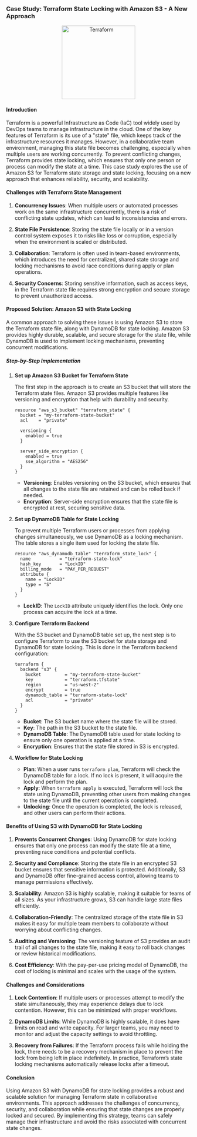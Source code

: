 ### Case Study: Terraform State Locking with Amazon S3 - A New Approach

<div style="text-align: center;">
  <img src="https://www.svgrepo.com/show/376353/terraform.svg" alt="Terraform" width="200"/>
</div>

#### **Introduction**

Terraform is a powerful Infrastructure as Code (IaC) tool widely used by DevOps teams to manage infrastructure in the cloud. One of the key features of Terraform is its use of a "state" file, which keeps track of the infrastructure resources it manages. However, in a collaborative team environment, managing this state file becomes challenging, especially when multiple users are working concurrently. To prevent conflicting changes, Terraform provides state locking, which ensures that only one person or process can modify the state at a time. This case study explores the use of Amazon S3 for Terraform state storage and state locking, focusing on a new approach that enhances reliability, security, and scalability.

#### **Challenges with Terraform State Management**

1. **Concurrency Issues**: When multiple users or automated processes work on the same infrastructure concurrently, there is a risk of conflicting state updates, which can lead to inconsistencies and errors.
   
2. **State File Persistence**: Storing the state file locally or in a version control system exposes it to risks like loss or corruption, especially when the environment is scaled or distributed.

3. **Collaboration**: Terraform is often used in team-based environments, which introduces the need for centralized, shared state storage and locking mechanisms to avoid race conditions during apply or plan operations.

4. **Security Concerns**: Storing sensitive information, such as access keys, in the Terraform state file requires strong encryption and secure storage to prevent unauthorized access.

#### **Proposed Solution: Amazon S3 with State Locking**

A common approach to solving these issues is using Amazon S3 to store the Terraform state file, along with DynamoDB for state locking. Amazon S3 provides highly durable, scalable, and secure storage for the state file, while DynamoDB is used to implement locking mechanisms, preventing concurrent modifications.

##### **Step-by-Step Implementation**

1. **Set up Amazon S3 Bucket for Terraform State**

   The first step in the approach is to create an S3 bucket that will store the Terraform state files. Amazon S3 provides multiple features like versioning and encryption that help with durability and security.
   
   ```hcl
   resource "aws_s3_bucket" "terraform_state" {
     bucket = "my-terraform-state-bucket"
     acl    = "private"
   
     versioning {
       enabled = true
     }
   
     server_side_encryption {
       enabled = true
       sse_algorithm = "AES256"
     }
   }
   ```

   - **Versioning**: Enables versioning on the S3 bucket, which ensures that all changes to the state file are retained and can be rolled back if needed.
   - **Encryption**: Server-side encryption ensures that the state file is encrypted at rest, securing sensitive data.

2. **Set up DynamoDB Table for State Locking**

   To prevent multiple Terraform users or processes from applying changes simultaneously, we use DynamoDB as a locking mechanism. The table stores a single item used for locking the state file.

   ```hcl
   resource "aws_dynamodb_table" "terraform_state_lock" {
     name           = "terraform-state-lock"
     hash_key       = "LockID"
     billing_mode   = "PAY_PER_REQUEST"
     attribute {
       name = "LockID"
       type = "S"
     }
   }
   ```

   - **LockID**: The `LockID` attribute uniquely identifies the lock. Only one process can acquire the lock at a time.

3. **Configure Terraform Backend**

   With the S3 bucket and DynamoDB table set up, the next step is to configure Terraform to use the S3 bucket for state storage and DynamoDB for state locking. This is done in the Terraform backend configuration:

   ```hcl
   terraform {
     backend "s3" {
       bucket         = "my-terraform-state-bucket"
       key            = "terraform.tfstate"
       region         = "us-west-2"
       encrypt        = true
       dynamodb_table = "terraform-state-lock"
       acl            = "private"
     }
   }
   ```

   - **Bucket**: The S3 bucket name where the state file will be stored.
   - **Key**: The path in the S3 bucket to the state file.
   - **DynamoDB Table**: The DynamoDB table used for state locking to ensure only one operation is applied at a time.
   - **Encryption**: Ensures that the state file stored in S3 is encrypted.

4. **Workflow for State Locking**

   - **Plan**: When a user runs `terraform plan`, Terraform will check the DynamoDB table for a lock. If no lock is present, it will acquire the lock and perform the plan.
   - **Apply**: When `terraform apply` is executed, Terraform will lock the state using DynamoDB, preventing other users from making changes to the state file until the current operation is completed.
   - **Unlocking**: Once the operation is completed, the lock is released, and other users can perform their actions.

#### **Benefits of Using S3 with DynamoDB for State Locking**

1. **Prevents Concurrent Changes**: Using DynamoDB for state locking ensures that only one process can modify the state file at a time, preventing race conditions and potential conflicts.

2. **Security and Compliance**: Storing the state file in an encrypted S3 bucket ensures that sensitive information is protected. Additionally, S3 and DynamoDB offer fine-grained access control, allowing teams to manage permissions effectively.

3. **Scalability**: Amazon S3 is highly scalable, making it suitable for teams of all sizes. As your infrastructure grows, S3 can handle large state files efficiently.

4. **Collaboration-Friendly**: The centralized storage of the state file in S3 makes it easy for multiple team members to collaborate without worrying about conflicting changes.

5. **Auditing and Versioning**: The versioning feature of S3 provides an audit trail of all changes to the state file, making it easy to roll back changes or review historical modifications.

6. **Cost Efficiency**: With the pay-per-use pricing model of DynamoDB, the cost of locking is minimal and scales with the usage of the system.

#### **Challenges and Considerations**

1. **Lock Contention**: If multiple users or processes attempt to modify the state simultaneously, they may experience delays due to lock contention. However, this can be minimized with proper workflows.

2. **DynamoDB Limits**: While DynamoDB is highly scalable, it does have limits on read and write capacity. For larger teams, you may need to monitor and adjust the capacity settings to avoid throttling.

3. **Recovery from Failures**: If the Terraform process fails while holding the lock, there needs to be a recovery mechanism in place to prevent the lock from being left in place indefinitely. In practice, Terraform’s state locking mechanisms automatically release locks after a timeout.

#### **Conclusion**

Using Amazon S3 with DynamoDB for state locking provides a robust and scalable solution for managing Terraform state in collaborative environments. This approach addresses the challenges of concurrency, security, and collaboration while ensuring that state changes are properly locked and secured. By implementing this strategy, teams can safely manage their infrastructure and avoid the risks associated with concurrent state changes.